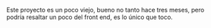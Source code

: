 Este proyecto es un poco viejo, bueno no tanto hace tres meses, pero podría resaltar un poco del front end, es lo único que toco.
